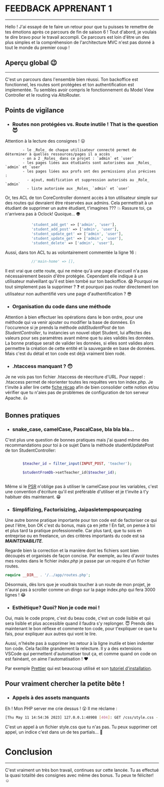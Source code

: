 # FEEDBACK APPRENANT 1
***
Hello ! J'ai essayé de te faire un retour pour que tu puisses te remettre de tes émotions après ce parcours de fin de saison 6 !
Tout d'abord, je voulais te dire bravo pour le travail accompli. Ce parcours est loin d'être un des plus simples et la compréhension de l'architecture MVC n'est pas donné à tout le monde du premier coup !

## Aperçu global :wink:
***
C'est un parcours dans l'ensemble bien réussi. Ton backoffice est fonctionnel, les routes sont protégées et ton authentification est implementée. Tu sembles avoir compris le fonctionnement du Model View Controller et le routing via AltoRouter.

## Points de vigilance

- ### Routes non protégées vs. Route inutile ! That is the question :smiling_imp:
 
Attention à la lecture des consignes ! :stuck_out_tongue:
```
        - le _Role_ de chaque utilisateur connecté permet de déterminer à quelles ressources/pages il a accès
        - on a 2 _Roles_ dans ce projet : `admin` et `user`
        - les pages liées aux étudiants sont autorisées aux _Roles_ `admin` et `user`
        - les pages liées aux profs ont des permissions plus précises :
          - ajout, modification et suppression autorisés au _Role_ `admin`
          - liste autorisée aux _Roles_ `admin` et `user`
```

Or, tes ACL de ton CoreController donnent accès à ton utilisateur simple sur des routes qui devraient être réservées aux admins.
Cela permettrait à un étudiant de supprimer un autre étudiant, t'imagines ??? :boom:
Rassure toi, ça n'arrivera pas à Oclock! Quoique... :alien:
```php
            'student_add_get' => ['admin', 'user'],
            'student_add_post' => ['admin', 'user'],
            'student_update_get' => ['admin', 'user'],
            'student_update_get' => ['admin', 'user'],
            'student_delete' => ['admin', 'user'],
```

Aussi, dans ton ACL tu as volontairement commentée la ligne 16 :
```php
            //'main-home' => [],
```
Il est vrai que cette route, qui ne mène qu'à une page d'accueil n'a pas nécessairement besoin d'être protégée. Cependant elle indique à un utilisateur malveillant qu'il est bien tombé sur ton backoffice. :scream: 
Pourquoi ne tout simplement pas la supprimer ? :question: et pourquoi pas router directement ton utilisateur non authentifié vers une page d'authentification ? :sunglasses:

- ### Organisation du code dans une méthode 

Attention à bien effectuer les opérations dans le bon ordre, pour une méthode qui va venir ajouter ou modifier la base de données.
En l'occurence si je prends la méthode _addStudentPost_ de ton _StudentController_, tu instancies un nouvel objet Student, lui affectes des valeurs pour ses paramètres avant même que tu aies validés les données.
La bonne pratique serait de valider les données, si elles sont valides alors permettre la création de cette entité et la sauvegarde en base de données. Mais c'est du détail et ton code est déjà vraiment bien rodé.


- ### .htaccess manquant ? :hushed:

Je ne vois pas ton fichier .htaccess de réecriture d'URL. Pour rappel : .htaccess permet de réorienter toutes les requêtes vers ton index.php. 
Je t'invite à aller lire cette [fiche récap](https://kourou.oclock.io/ressources/fiche-recap/ressources-apache/#v%c3%a9rifier-que-les-htaccess-sont-interpr%c3%a9t%c3%a9s) afin de bien consolider cette notion et/ou vérifier que tu n'aies pas de problèmes de configuration de ton serveur Apache. :+1:


## Bonnes pratiques
- ### snake_case, camelCase, PascalCase, bla bla bla...

C'est plus une question de bonnes pratiques mais j'ai quand même des recommandations pour toi à ce sujet 
Dans la méthode studentUpdatePost de ton StudentController:
```php

        $teacher_id = filter_input(INPUT_POST, 'teacher');

        $studentFromDb->setTeacher_id($teacher_id);
  
```
Même si le [PSR](https://php-fig.org/psr/) n'oblige pas à utiliser le camelCase pour les variables, c'est une convention d'écriture qu'il est préférable d'utiliser et je t'invite à t'y habituer dès maintenant. :grin:

- ### Simplifizing, Factorisizing, Jaipasletempspourçazing

Une autre bonne pratique importante pour ton code est de factoriser ce qui peut l'être, bon OK c'est du bonus, mais ça en jette !
En fait, on pense à toi et plus tard ta pratique professionnelle. 
Car plus tard, que tu sois en entreprise ou en freelance, un des critères importants du code est sa ***MAINTENABILITE***. 

Regarde bien la correction et la manière dont les fichiers sont bien découpés et organisés de façon concise.
Par exemple, au lieu d'avoir toutes mes routes dans le fichier _index.php_ je passe par un require d'un fichier routes.
```php
require __DIR__ . '/../app/routes.php';
```
Désormais, dès lors que je voudrais toucher à un route de mon projet, je n'aurai pas à scroller comme un dingo sur la page index.php qui fera 3000 lignes ! :joy:

- ### Esthétique? Quoi? Non je code moi !

Oui, mais le code propre, c'est du beau code, c'est un code lisible et qui sera lisible et plus accessible quand il faudra s'y replonger. :innocent:
Prends dès maintenant le bon réflexe et commente ton code, pour t'expliquer ce que tu fais, pour expliquer aux autres qui vont le lire. 

Aussi, n'hésite pas à supprimer les retour à la ligne inutile et bien indenter ton code. Cela facilite grandement la relecture.
Il y a des extensions VSCode qui permettent d'automatiser tout ça, et comme quand on code on est fainéant, on aime l'automatisation ! :heart:

Par exemple [Prettier](https://marketplace.visualstudio.com/items?itemName=esbenp.prettier-vscode) qui est beaucoup utilisé et son [tutoriel d'installation](https://www.digitalocean.com/community/tutorials/how-to-format-code-with-prettier-in-visual-studio-code-fr). 

## Pour vraiment chercher la petite bête !
- ### Appels à des assets manquants

Eh ! Mon PHP server me crie dessus ! :open_mouth: Il me réclame :
```bash
[Thu May 11 14:54:36 2023] 127.0.0.1:48908 [404]: GET /css/style.css - No such file or directory
```

C'est un appel à un fichier style.css que tu n'as pas. Tu peux supprimer cet appel, un indice c'est dans un de tes partials... :see_no_evil:

# Conclusion
***
C'est vraiment un très bon travail, continues sur cette lancée. Tu as effectué la quasi totalité des consignes avec même des bonus. Tu peux te féliciter! :relaxed:
